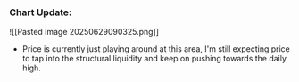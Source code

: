 
### Chart Update:

![[Pasted image 20250629090325.png]]

- Price is currently just playing around at this area, I'm still expecting price to tap into the structural liquidity and keep on pushing towards the daily high.